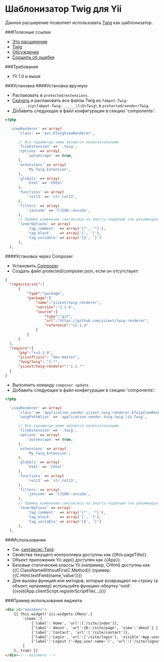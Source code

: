 Шаблонизатор Twig для Yii
=========================

Данное расширение позволяет использовать [Twig](http://twig.sensiolabs.org) как шаблонизатор.

###Полезные ссылки
* [Это расширение](https://github.com/yiiext/twig-renderer)
* [Twig](http://twig.sensiolabs.org)
* [Обсуждение](http://yiiframework.ru/forum/viewtopic.php?f=9&t=238)
* [Соощить об ошибке](https://github.com/yiiext/twig-renderer/issues)

###Требования
* Yii 1.0 и выше

###Установка
####Установка вручную
* Распаковать в `protected/extensions`.
* [Скачать](http://twig.sensiolabs.org/installation) и распаковать все файлы
Twig из `fabpot-Twig-______.zip\fabpot-Twig-______\lib\Twig\` в `protected/vendor/Twig`.
* Добавить следующее в файл конфигурации в секцию 'components':

```php
<?php

  'viewRenderer' => array(
      'class' => 'ext.ETwigViewRenderer',

      // Все параметры ниже являются необязательными
      'fileExtension' => '.twig',
      'options' => array(
          'autoescape' => true,
      ),
      'extensions' => array(
          'My_Twig_Extension',
      ),
      'globals' => array(
          'html' => 'CHtml'
      ),
      'functions' => array(
          'rot13' => 'str_rot13',
      ),
      'filters' => array(
          'jencode' => 'CJSON::encode',
      ),
      // Пример изменения синтаксиса на Smarty-подобный (не рекомендуется использовать)
      'lexerOptions' => array(
          'tag_comment'  => array('{*', '*}'),
          'tag_block'    => array('{', '}'),
          'tag_variable' => array('{$', '}')
      ),
  ),
```

####Установка через Composer

* Установить [Composer](http://getcomposer.org/).
* Создать файл protected/composer.json, если он отсутствует:

```json
{
  "repositories":[
      {
          "type":"package",
          "package":{
              "name":"yiiext/twig-renderer",
              "version":"1.1.4",
              "source":{
                  "type":"git",
                  "url":"https://github.com/yiiext/twig-renderer",
                  "reference":"v1.1.4"
              }
          }
      }
  ],
  "require":{
      "php":">=5.3.0",
      "yiisoft/yii": "dev-master",
      "twig/twig": "1.*",
      "yiiext/twig-renderer":"1.1.*"
  }
}
```

* Выполнить команду `composer update`.
* Добавить следующее в файл конфигурации в секцию 'components':

```php
<?php

  'viewRenderer' => array(
      'class' => 'application.vendor.yiiext.twig-renderer.ETwigViewRenderer',
      'twigPathAlias' => 'application.vendor.twig.twig.lib.Twig',

      // Все параметры ниже являются необязательными
      'fileExtension' => '.twig',
      'options' => array(
          'autoescape' => true,
      ),
      'extensions' => array(
          'My_Twig_Extension',
      ),
      'globals' => array(
          'html' => 'CHtml'
      ),
      'functions' => array(
          'rot13' => 'str_rot13',
      ),
      'filters' => array(
          'jencode' => 'CJSON::encode',
      ),
      // Пример изменения синтаксиса на Smarty-подобный (не рекомендуется использовать)
      'lexerOptions' => array(
          'tag_comment'  => array('{*', '*}'),
          'tag_block'    => array('{', '}'),
          'tag_variable' => array('{$', '}')
      ),
  ),
```

###Использование
* См. [синтаксис Twig](http://twig.sensiolabs.org/doc/templates.html).
* Свойства текущего контроллера доступны как {{this.pageTitle}}.
* Объект приложения Yii::app() доступен как {{App}}.
* Базовые статические классы Yii (например, CHtml) доступны как {{C.ClassNameWithoutFirstC.Method}} (пример: {{C.Html.textField(name,'value')}})
* Для вызова функций или методов, которые возвращают не строку (а объект, например) используйте функцию-обертку 'void': {{void(App.clientScript.registerScriptFile(...))}}

###Пример использования виджета
```html
<div id="mainmenu">
    {{ this.widget('zii.widgets.CMenu',{
        'items':[
            {'label':'Home', 'url':['/site/index']},
            {'label':'About', 'url':{0:'/site/page', 'view':'about'} },
            {'label':'Contact', 'url':['/site/contact']},
            {'label':'Login', 'url':['/site/login'], 'visible':App.user.isGuest},
            {'label':'Logout ('~App.user.name~')', 'url':['/site/logout'], 'visible':not App.user.isGuest}
        ]
    }, true) }}
</div><!-- mainmenu -->
```